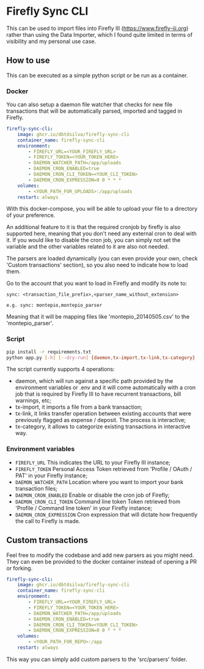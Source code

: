 # Firefly Sync CLI

This can be used to import files into Firefly III (https://www.firefly-iii.org) rather than using the Data Importer, which I found quite limited in terms of visibility and my personal use case.

## How to use

This can be executed as a simple python script or be run as a container.

### Docker

You can also setup a daemon file watcher that checks for new file transactions that will be automatically parsed, imported and tagged in Firefly.

```yaml
firefly-sync-cli:
    image: ghcr.io/dbtdsilva/firefly-sync-cli
    container_name: firefly-sync-cli
    environment:
        - FIREFLY_URL=<YOUR_FIREFLY_URL>
        - FIREFLY_TOKEN=<YOUR_TOKEN_HERE>
        - DAEMON_WATCHER_PATH=/app/uploads
        - DAEMON_CRON_ENABLED=true
        - DAEMON_CRON_CLI_TOKEN=<YOUR_CLI_TOKEN>
        - DAEMON_CRON_EXPRESSION=0 0 * * *
    volumes:
        - <YOUR_PATH_FOR_UPLOADS>:/app/uploads
    restart: always
```

With this docker-compose, you will be able to upload your file to a directory of your preference. 

An additional feature to it is that the required cronjob by firefly is also supported here, meaning that you don't need any external cron to deal with it. If you would like to disable the cron job, you can simply not set the variable and the other variables related to it are also not needed.

The parsers are loaded dynamically (you can even provide your own, check 'Custom transactions' section), so you also need to indicate how to load them.

Go to the account that you want to load in Firefly and modify its note to:

```
sync: <transaction_file_prefix>,<parser_name_without_extension>

e.g. sync: montepio,montepio_parser
```

Meaning that it will be mapping files like 'montepio_20140505.csv' to the 'montepio_parser'.

### Script

```bash
pip install -r requirements.txt
python app.py [-h] [--dry-run] {daemon,tx-import,tx-link,tx-category}
```

The script currently supports 4 operations:
- daemon, which will run against a specific path provided by the environment variables or .env and it will come automatically with a cron job that is required by Firefly III to have recurrent transactions, bill warnings, etc;
- tx-import, it imports a file from a bank transaction;
- tx-link, it links transfer operation between existing accounts that were previously flagged as expense / deposit. The process is interactive;
- tx-category, it allows to categorize existing transactions in interactive way.

### Environment variables

- `FIREFLY_URL` This indicates the URL to your Firefly III instance;
- `FIREFLY_TOKEN` Personal Access Token retrieved from 'Profile / OAuth / PAT' in your Firefly instance;
- `DAEMON_WATCHER_PATH` Location where you want to import your bank transaction files;
- `DAEMON_CRON_ENABLED` Enable or disable the cron job of Firefly;
- `DAEMON_CRON_CLI_TOKEN` Command line token Token retrieved from 'Profile / Command line token' in your Firefly instance;
- `DAEMON_CRON_EXPRESSION` Cron expression that will dictate how frequently the call to Firefly is made.

## Custom transactions

Feel free to modify the codebase and add new parsers as you might need.
They can even be provided to the docker container instead of opening a PR or forking.

```yaml
firefly-sync-cli:
    image: ghcr.io/dbtdsilva/firefly-sync-cli
    container_name: firefly-sync-cli
    environment:
        - FIREFLY_URL=<YOUR_FIREFLY_URL>
        - FIREFLY_TOKEN=<YOUR_TOKEN_HERE>
        - DAEMON_WATCHER_PATH=/app/uploads
        - DAEMON_CRON_ENABLED=true
        - DAEMON_CRON_CLI_TOKEN=<YOUR_CLI_TOKEN>
        - DAEMON_CRON_EXPRESSION=0 0 * * *
    volumes:
        - <YOUR_PATH_FOR_REPO>:/app
    restart: always
```

This way you can simply add custom parsers to the 'src/parsers' folder.

